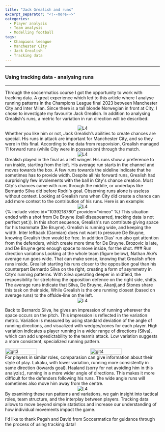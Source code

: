 ```yaml
---
title: "Jack Grealish and runs"
excerpt_separator: "<!--more-->"
categories:
  - Player analysis
  - Team analysis
  - Modelling football
tags:
  - Champions leeague
  - Manchester City
  - Jack Grealish
  - Tracking data
---
```

------------
### Using tracking data - analysing runs 
------------
<style>
  /* Generell stil for bilder og tekst ved siden av hverandre */
  .figure-text {
    display: flex;
    align-items: flex-start;
    gap: 20px;
    margin-top: 20px;
  }

  /* Gjør bildene responsive */
  .figure-text img {
    width: 40%; /* Bildene tar 40% av bredden */
    max-width: 300px; /* Begrens maksimal bredde på PC */
  }

  /* Teksten ved siden av bildene */
  .figure-text p {
    flex: 1; /* Teksten tar resten av plassen */
    margin: 0;
  }

  /* Responsiv tilpasning for smale skjermer */
  @media screen and (max-width: 768px) {
    .figure-text {
      flex-direction: column; /* Stable bildet og teksten vertikalt */
      align-items: center; /* Midtstill innholdet */
    }

    .figure-text img {
      width: 100%; /* Bildene tar hele bredden på smale skjermer */
      max-width: none; /* Fjern maksimal breddebegrensning */
    }

    .figure-text p {
      text-align: center; /* Juster teksten til midten */
    }
  }
</style>

Through the soccermatics course I got the opportunity to work with tracking data. A great experience which led to this article where I analyse running patterns in the Champions League final 2023 between Manchester City and Inter Milan. Since there is a tall blonde Norwegian in front at City, I chose to investigate my favourite Jack Grealish. In addition to analysing Grealish's runs, a metric for variation in run direction will be described.
<div style="text-align:center;">
  <img src="https://github.com/user-attachments/assets/37204ac5-13e5-4863-aecc-65ce874cac85" alt="L4" style="max-width:80%;"/>
</div>
Whether you like him or not, Jack Grealish’s abilities to create chances are special. His runs in attack are important for Manchester City, and so they were in this final. According to the data from respovision, Grealish managed 11 forward runs (while City were in possession) through the match. 
<div style="text-align:center;">
  <img src="https://github.com/user-attachments/assets/8504e061-0758-4f61-9f7e-d6816372a193" alt="L4" style="max-width:80%;"/>
</div>
Grealish played in the final as a left winger. His runs show a preference to run inside, starting from the left. His average run starts in the channel and moves towards the box. A few runs towards the sideline indicate that he sometimes has to provide width. Despite all his forward runs, Grealish had surprisingly few involements with the ball in City's chance creation. Most City's chances came with runs through the middle, or underlaps like Bernardo Silva did before Rodri's goal. Observing runs alone is useless without context. Looking at Grealish runs when City did create a chance can add more context to the contribution of his runs. Here is an example:
<div style="text-align:center;">
  <img src="https://github.com/user-attachments/assets/e5e5d568-7488-4ed0-8b37-ef212187ac84" alt="L4" style="max-width:80%;"/>
</div>
{% include video id="1039218780" provider="vimeo" %}
This situation ended with a shot from De Bruyne (ball diseapearred, tracking data is not perfect yet:)). In this short sequence, Grealish's run contribute giving space for his teammate (De Bruyne). Grealish is running wide, and keeping the width. Inter leftback (Darmian) does not want to pressure De Bruyne, knowing Grealish then would be free. In addition Dias' run also got attention from the defenders, which create more time for De Bruyne. Brozovic is late, and De Bruyne gets enough space to move inside, for the shot.   
### Run direction variations
Looking at the whole team (figure below), Nathan Aké’s average run goes wide. That can make sense, knowing that Grealish often runs inside. Grealish starting his runs closer to the opposition goal than his counterpart Bernardo Silva on the right, creating a form of asymmetry in City’s running patterns. With Silva operating deeper in midfield, the responsibility for stretching the opposition defence on the right side, shifts. The average runs indicate that Silva, De Bruyne, Akanji,and Stones share this task on their side, While Grealish is the one running closest (based on average runs) to the offside-line on the left.
<div style="text-align:center;">
  <img src="https://github.com/user-attachments/assets/94305d77-e245-417a-b8c5-cc028a81537a" alt="L4" style="max-width:80%;"/>
</div>

Back to Bernardo Silva, he gives an impression of running wherever the space occurs on the pitch. This impression is reflected in the variation metric. Variation is measured by using standard deviation of the angle of running directions, and visualized with wedges/cones for each player. High variation indicates a player running in a wider range of directions (Silva), which can add unpredictability to the team’s attack. Low variation suggests a more consistent, specialized running pattern. 
<div style="display: flex; flex-direction: row; justify-content: space-between; align-items: flex-start;">
  <img src="https://github.com/user-attachments/assets/847cdd11-0f06-4c4a-b703-8e489e77fea2" alt="git3" width="45%" />
  <img src="https://github.com/user-attachments/assets/7ce01e6b-9db4-4c3b-a120-c0af1c9da7d2" alt="git4" width="45%" />
</div>
For players in similar roles, comparasion can give information about their style of play. Lukaku, with lower variation, running more consistently in same direction (towards goal). Haaland (sorry for not avoiding him in this analyzis:), running in a more wider angle of directions. This makes it more difficult for the defenders following his runs. The wide angle runs will sometimes also move him away from the centre.  
<div style="text-align:center;">
  <img src="https://github.com/user-attachments/assets/fbf97135-763e-484c-a744-a9e75d9984d7" alt="L4" style="max-width:80%;"/>
</div>
By examining these run patterns and variations, we gain insight into tactical roles, team structure, and the interplay between players. Tracking data allows to move beyond simple statistics and increase our understanding of how individual movements impact the game.

I'd like to thank Pegah and David from Soccermatics for guidance through the process of using tracking data!
